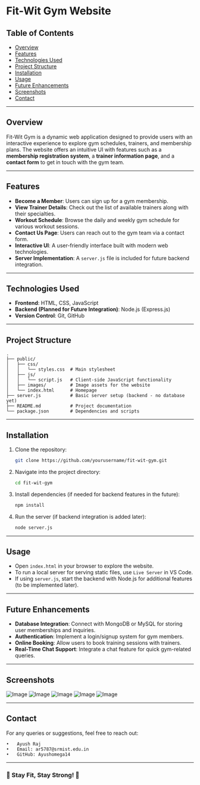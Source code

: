 # Fit-Wit Gym Website

## Table of Contents
- [Overview](#overview)
- [Features](#features)
- [Technologies Used](#technologies-used)
- [Project Structure](#project-structure)
- [Installation](#installation)
- [Usage](#usage)
- [Future Enhancements](#future-enhancements)
- [Screenshots](#screenshots)
- [Contact](#contact)

---

## Overview
Fit-Wit Gym is a dynamic web application designed to provide users with an interactive experience to explore gym schedules, trainers, and membership plans. The website offers an intuitive UI with features such as a **membership registration system**, a **trainer information page**, and a **contact form** to get in touch with the gym team.

---

## Features
- **Become a Member**: Users can sign up for a gym membership.
- **View Trainer Details**: Check out the list of available trainers along with their specialties.
- **Workout Schedule**: Browse the daily and weekly gym schedule for various workout sessions.
- **Contact Us Page**: Users can reach out to the gym team via a contact form.
- **Interactive UI**: A user-friendly interface built with modern web technologies.
- **Server Implementation**: A `server.js` file is included for future backend integration.

---

## Technologies Used
- **Frontend**: HTML, CSS, JavaScript
- **Backend (Planned for Future Integration)**: Node.js (Express.js)
- **Version Control**: Git, GitHub

---

## Project Structure
```plaintext
.
├── public/
│   ├── css/
│   │   └── styles.css  # Main stylesheet
│   ├── js/
│   │   └── script.js   # Client-side JavaScript functionality
│   ├── images/         # Image assets for the website
│   └── index.html      # Homepage
├── server.js           # Basic server setup (backend - no database yet)
├── README.md           # Project documentation
└── package.json        # Dependencies and scripts
```

---

## Installation
1. Clone the repository:
   ```bash
   git clone https://github.com/yourusername/fit-wit-gym.git
   ```
2. Navigate into the project directory:
   ```bash
   cd fit-wit-gym
   ```
3. Install dependencies (if needed for backend features in the future):
   ```bash
   npm install
   ```
4. Run the server (if backend integration is added later):
   ```bash
   node server.js
   ```

---

## Usage
- Open `index.html` in your browser to explore the website.
- To run a local server for serving static files, use `Live Server` in VS Code.
- If using `server.js`, start the backend with Node.js for additional features (to be implemented later).

---

## Future Enhancements
- **Database Integration**: Connect with MongoDB or MySQL for storing user memberships and inquiries.
- **Authentication**: Implement a login/signup system for gym members.
- **Online Booking**: Allow users to book training sessions with trainers.
- **Real-Time Chat Support**: Integrate a chat feature for quick gym-related queries.

---

## Screenshots
![Image](https://github.com/user-attachments/assets/ed6d461b-8240-435a-bd0f-99b73225b4ac)
![Image](https://github.com/user-attachments/assets/01c34613-993e-46f5-9e6a-fd3992ebb3a6)
![Image](https://github.com/user-attachments/assets/f3ca9bd6-f6a8-4279-8c63-755318e8e390)
![Image](https://github.com/user-attachments/assets/2279298e-d5b6-4273-a9d2-22ea086bfd3b)
![Image](https://github.com/user-attachments/assets/591e26e2-5aad-423a-92f6-3147b2b36679)

---

## Contact
For any queries or suggestions, feel free to reach out:

	•	Ayush Raj
	•	Email: ar5787@srmist.edu.in
	•	GitHub: Ayushomega14

---

### 🚀 Stay Fit, Stay Strong! 💪


